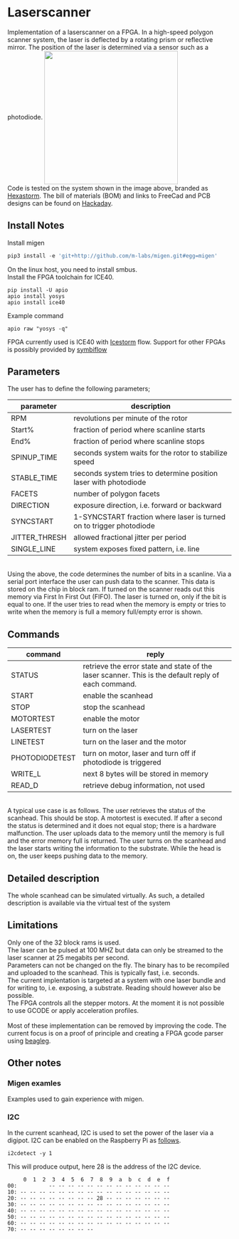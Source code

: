 # Laserscanner
Implementation of a laserscanner on a FPGA. In a high-speed polygon scanner system, the laser is deflected by a rotating prism or reflective mirror. 
The position of the laser is determined via a sensor such as a photodiode.
<img src="https://cdn.hackaday.io/images/7106161566426847098.jpg" align="center" height="300"/> <br>
Code is tested on the system shown in the image above, branded as [Hexastorm](https://www.hexastorm.com). 
The bill of materials (BOM) and links to FreeCad and PCB designs can be found on [Hackaday](https://hackaday.io/project/21933-open-hardware-fast-high-resolution-laser).

## Install Notes
Install migen
```python
pip3 install -e 'git+http://github.com/m-labs/migen.git#egg=migen'
```
On the linux host, you need to install smbus. <br>
Install the FPGA toolchain for ICE40.
```console
pip install -U apio
apio install yosys
apio install ice40
```
Example command
```console
apio raw "yosys -q"
```
FPGA currently used is ICE40 with [Icestorm](http://www.clifford.at/icestorm/) flow.
Support for other FPGAs is possibly provided by [symbiflow](https://symbiflow.github.io/)

## Parameters
The user has to define the following parameters;

| parameter | description |
|---|---|
| RPM | revolutions per minute of the rotor |
| Start% | fraction of period where scanline starts |
| End% | fraction of period where scanline stops |
| SPINUP_TIME | seconds system waits for the rotor to stabilize speed |
| STABLE_TIME | seconds system tries to determine position laser with photodiode |
| FACETS | number of polygon facets|
| DIRECTION | exposure direction, i.e. forward or backward |
| SYNCSTART | 1-SYNCSTART fraction where laser is turned on to trigger photodiode |
| JITTER_THRESH | allowed fractional jitter per period |
| SINGLE_LINE | system exposes fixed pattern, i.e. line|
<br>
Using the above, the code determines the number of bits in a scanline. Via a serial port interface the user can push data to the scanner.
This data is stored on the chip in block ram. If turned on the scanner reads out this memory via First In First Out (FIFO).
The laser is turned on, only if the bit is equal to one. If the user tries to read when the memory is empty or tries to write when the memory is full a memory full/empty error is shown.

## Commands
| command | reply |
|---|---|
| STATUS | retrieve the error state and state of the laser scanner. This is the default reply of each command.|
| START | enable the scanhead |
| STOP | stop the scanhead |
| MOTORTEST | enable the motor |
| LASERTEST | turn on the laser|
| LINETEST | turn on the laser and the motor|
| PHOTODIODETEST | turn on motor, laser and turn off if photodiode is triggered|
| WRITE_L | next 8 bytes will be stored in memory |
| READ_D | retrieve debug information, not used |
<br>
A typical use case is as follows. The user retrieves the status of the scanhead. This should be stop.
A motortest is executed. If after a second the status is determined and it does not equal stop; there is a hardware malfunction.
The user uploads data to the memory until the memory is full and the error memory full is returned.
The user turns on the scanhead and the laser starts writing the information to the substrate.  
While the head is on, the user keeps pushing data to the memory.

## Detailed description
The whole scanhead can be simulated virtually. As such, a detailed description is available via the virtual test of the system

## Limitations
Only one of the 32 block rams is used. <br>
The laser can be pulsed at 100 MHZ but data can only be streamed to the laser scanner at 25 megabits per second. <br>
Parameters can not be changed on the fly. The binary has to be recompiled and uploaded to the scanhead. This is typically fast, i.e. seconds. <br>
The current implentation is targeted at a system with one laser bundle and for writing to, i.e. exposing, a substrate. Reading should however also be possible.<br>
The FPGA controls all the stepper motors. At the moment it is not possible to use GCODE or apply acceleration profiles. <br>
<br>
Most of these implementation can be removed by improving the code. The current focus is on a proof of principle and creating a FPGA gcode parser using [beagleg](https://github.com/hzeller/beagleg).


## Other notes
### Migen examles
Examples used to gain experience with migen.

### I2C
In the current scanhead, I2C is used to set the power of the laser via a digipot.
I2C can be enabled on the Raspberry Pi as [follows](https://pimylifeup.com/raspberry-pi-i2c/).

```console
i2cdetect -y 1
```

This will produce output, here 28 is the address of the I2C device.
```console
     0  1  2  3  4  5  6  7  8  9  a  b  c  d  e  f
00:          -- -- -- -- -- -- -- -- -- -- -- -- -- 
10: -- -- -- -- -- -- -- -- -- -- -- -- -- -- -- -- 
20: -- -- -- -- -- -- -- -- 28 -- -- -- -- -- -- -- 
30: -- -- -- -- -- -- -- -- -- -- -- -- -- -- -- -- 
40: -- -- -- -- -- -- -- -- -- -- -- -- -- -- -- -- 
50: -- -- -- -- -- -- -- -- -- -- -- -- -- -- -- -- 
60: -- -- -- -- -- -- -- -- -- -- -- -- -- -- -- -- 
70: -- -- -- -- -- -- -- --
```
<!-- 
TODO:
  try to compile binary
  write hardware test case
  add photodiode synt to the end of test with write and also make sure you can write to multiple lines
  add virtual test for single line
  single line now keeps stationary at a fixed 8 bit pattern
  add virtual test for single facet
  add movement, the head should determine wether it has to move after a line. You need to add this encoding.
  replace migen with nmigen
 -->
